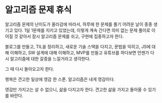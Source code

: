 # 알고리즘 문제 휴식

알고리즘 문제의 난이도가 올라감에 따라서,
하루에 한 문제를 풀기 어려운 날이 종종 생기고 있다.
1일 1문제를 지키고 있었는데, 이렇게 계속 간다면
의미 없는 문제 풀이로 이어질 것 같아서
잠시 알고리즘 문제를 쉬고, 구현에 집중하고자 한다.

블로그를 만들고, TIL을 정리하고,
새로운 기술 스택을 다지고, 문법을 익히고,
JS에 대해 이해하고, SW 설계에 대해 이해하고,
MVP를 만들고 유튜브를 하다보면
언젠가 다시 알고리즘에 대한 갈증을 느낄거라고 생각한다.

그 때 다시 돌아오고자 한다.

행복은 견고한 일상에 영감 한 스푼.
알고리즘은 내게 영감이다.

영감만 가지고는 살 수 없으니, 삶을 다지고자 한다.
견고한 삶을 가지고 돌아올 수 있기를 바란다.
